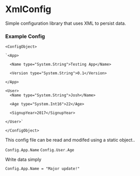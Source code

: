# XmlConfig
Simple configuration library that uses XML to persist data.

### Example Config

`<ConfigObject>`

    `<App>
    
      <Name type="System.String">Testing App</Name>
      
      <Version type="System.String">0.1</Version>
      
    </App>
    
    <User>
      <Name type="System.String">Josh</Name>
      
      <Age type="System.Int16">22</Age>
      
      <SignupYear>2017</SignupYear>
      
    </User>`
    
`</ConfigObject>`

This config file can be read and modifed using a static object..

`Config.App.Name`
`Config.User.Age`

Write data simply

`Config.App.Name = "Major update!"`
    
